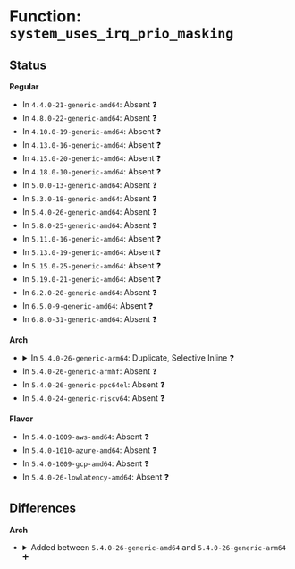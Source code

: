 # Function: <code>system_uses_irq_prio_masking</code>

## Status
<b>Regular</b>
<ul>
<li>
In <code>4.4.0-21-generic-amd64</code>: Absent ❓
</li>
<li>
In <code>4.8.0-22-generic-amd64</code>: Absent ❓
</li>
<li>
In <code>4.10.0-19-generic-amd64</code>: Absent ❓
</li>
<li>
In <code>4.13.0-16-generic-amd64</code>: Absent ❓
</li>
<li>
In <code>4.15.0-20-generic-amd64</code>: Absent ❓
</li>
<li>
In <code>4.18.0-10-generic-amd64</code>: Absent ❓
</li>
<li>
In <code>5.0.0-13-generic-amd64</code>: Absent ❓
</li>
<li>
In <code>5.3.0-18-generic-amd64</code>: Absent ❓
</li>
<li>
In <code>5.4.0-26-generic-amd64</code>: Absent ❓
</li>
<li>
In <code>5.8.0-25-generic-amd64</code>: Absent ❓
</li>
<li>
In <code>5.11.0-16-generic-amd64</code>: Absent ❓
</li>
<li>
In <code>5.13.0-19-generic-amd64</code>: Absent ❓
</li>
<li>
In <code>5.15.0-25-generic-amd64</code>: Absent ❓
</li>
<li>
In <code>5.19.0-21-generic-amd64</code>: Absent ❓
</li>
<li>
In <code>6.2.0-20-generic-amd64</code>: Absent ❓
</li>
<li>
In <code>6.5.0-9-generic-amd64</code>: Absent ❓
</li>
<li>
In <code>6.8.0-31-generic-amd64</code>: Absent ❓
</li>
</ul>
<b>Arch</b>
<ul>
<li>
<details>
<summary>In <code>5.4.0-26-generic-arm64</code>: Duplicate, Selective Inline ❓</summary>

```c
bool system_uses_irq_prio_masking()
```

```json
{
  "name": "system_uses_irq_prio_masking",
  "collision_type": "Static Duplication",
  "inline_type": "Selective",
  "funcs": [
    {
      "addr": 18446603336490179900,
      "name": "system_uses_irq_prio_masking",
      "external": false,
      "loc": "arch/arm64/include/asm/cpufeature.h:604",
      "file": "arch/arm64/kernel/debug-monitors.c",
      "inline": "declared, inlined",
      "caller_inline": [
        "arch/arm64/kernel/debug-monitors.c:send_user_sigtrap",
        "arch/arm64/kernel/debug-monitors.c:mdscr_write",
        "arch/arm64/kernel/debug-monitors.c:mdscr_write",
        "arch/arm64/kernel/debug-monitors.c:mdscr_write",
        "arch/arm64/kernel/debug-monitors.c:mdscr_write"
      ],
      "caller_func": []
    },
    {
      "addr": 18446603336490184548,
      "name": "system_uses_irq_prio_masking",
      "external": false,
      "loc": "arch/arm64/include/asm/cpufeature.h:604",
      "file": "arch/arm64/kernel/irq.c",
      "inline": "seen, unknown",
      "caller_inline": [],
      "caller_func": [
        "arch/arm64/kernel/irq.c:init_IRQ",
        "arch/arm64/kernel/irq.c:init_IRQ"
      ]
    },
    {
      "addr": 18446603336490193848,
      "name": "system_uses_irq_prio_masking",
      "external": false,
      "loc": "arch/arm64/include/asm/cpufeature.h:604",
      "file": "arch/arm64/kernel/process.c",
      "inline": "declared, inlined",
      "caller_inline": [
        "arch/arm64/kernel/process.c:copy_thread_tls",
        "arch/arm64/kernel/process.c:cpu_do_idle"
      ],
      "caller_func": [
        "arch/arm64/kernel/process.c:__show_regs"
      ]
    },
    {
      "addr": 18446603336490219212,
      "name": "system_uses_irq_prio_masking",
      "external": false,
      "loc": "arch/arm64/include/asm/cpufeature.h:604",
      "file": "arch/arm64/kernel/setup.c",
      "inline": "seen, unknown",
      "caller_inline": [],
      "caller_func": [
        "arch/arm64/kernel/setup.c:setup_arch"
      ]
    },
    {
      "addr": 18446603336490234540,
      "name": "system_uses_irq_prio_masking",
      "external": false,
      "loc": "arch/arm64/include/asm/cpufeature.h:604",
      "file": "arch/arm64/kernel/signal.c",
      "inline": "declared, inlined",
      "caller_inline": [
        "arch/arm64/kernel/signal.c:do_notify_resume",
        "arch/arm64/kernel/signal.c:do_notify_resume",
        "arch/arm64/kernel/signal.c:do_notify_resume"
      ],
      "caller_func": []
    },
    {
      "addr": 18446603336490244496,
      "name": "system_uses_irq_prio_masking",
      "external": false,
      "loc": "arch/arm64/include/asm/cpufeature.h:604",
      "file": "arch/arm64/kernel/traps.c",
      "inline": "declared, inlined",
      "caller_inline": [
        "arch/arm64/kernel/traps.c:bad_mode"
      ],
      "caller_func": []
    },
    {
      "addr": 18446603336490271420,
      "name": "system_uses_irq_prio_masking",
      "external": false,
      "loc": "arch/arm64/include/asm/cpufeature.h:604",
      "file": "arch/arm64/kernel/smp.c",
      "inline": "declared, inlined",
      "caller_inline": [
        "arch/arm64/kernel/smp.c:secondary_start_kernel",
        "arch/arm64/kernel/smp.c:secondary_start_kernel"
      ],
      "caller_func": [
        "arch/arm64/kernel/smp.c:smp_prepare_boot_cpu"
      ]
    },
    {
      "addr": 18446603336490277184,
      "name": "system_uses_irq_prio_masking",
      "external": false,
      "loc": "arch/arm64/include/asm/cpufeature.h:604",
      "file": "arch/arm64/kernel/syscall.c",
      "inline": "declared, inlined",
      "caller_inline": [],
      "caller_func": []
    },
    {
      "addr": 18446603336490315164,
      "name": "system_uses_irq_prio_masking",
      "external": false,
      "loc": "arch/arm64/include/asm/cpufeature.h:604",
      "file": "arch/arm64/kernel/suspend.c",
      "inline": "declared, inlined",
      "caller_inline": [
        "arch/arm64/kernel/suspend.c:cpu_suspend",
        "arch/arm64/kernel/suspend.c:cpu_suspend",
        "arch/arm64/kernel/suspend.c:cpu_suspend",
        "arch/arm64/kernel/suspend.c:cpu_suspend"
      ],
      "caller_func": []
    },
    {
      "addr": 18446603336490325020,
      "name": "system_uses_irq_prio_masking",
      "external": false,
      "loc": "arch/arm64/include/asm/cpufeature.h:604",
      "file": "arch/arm64/kernel/acpi.c",
      "inline": "declared, inlined",
      "caller_inline": [
        "arch/arm64/kernel/acpi.c:apei_claim_sea",
        "arch/arm64/kernel/acpi.c:apei_claim_sea",
        "arch/arm64/kernel/acpi.c:apei_claim_sea",
        "arch/arm64/kernel/acpi.c:apei_claim_sea"
      ],
      "caller_func": []
    },
    {
      "addr": 18446603336490327292,
      "name": "system_uses_irq_prio_masking",
      "external": false,
      "loc": "arch/arm64/include/asm/cpufeature.h:604",
      "file": "arch/arm64/kernel/machine_kexec.c",
      "inline": "declared, inlined",
      "caller_inline": [
        "arch/arm64/kernel/machine_kexec.c:machine_kexec"
      ],
      "caller_func": []
    },
    {
      "addr": 18446603336503951032,
      "name": "system_uses_irq_prio_masking",
      "external": false,
      "loc": "arch/arm64/include/asm/cpufeature.h:604",
      "file": "arch/arm64/kernel/sdei.c",
      "inline": "declared, inlined",
      "caller_inline": [
        "arch/arm64/kernel/sdei.c:__sdei_handler"
      ],
      "caller_func": []
    },
    {
      "addr": 18446603336490340840,
      "name": "system_uses_irq_prio_masking",
      "external": false,
      "loc": "arch/arm64/include/asm/cpufeature.h:604",
      "file": "arch/arm64/mm/fault.c",
      "inline": "declared, inlined",
      "caller_inline": [
        "arch/arm64/mm/fault.c:debug_exception_exit",
        "arch/arm64/mm/fault.c:debug_exception_enter",
        "arch/arm64/mm/fault.c:do_sp_pc_abort",
        "arch/arm64/mm/fault.c:do_el0_ia_bp_hardening"
      ],
      "caller_func": []
    },
    {
      "addr": 18446603336490446348,
      "name": "system_uses_irq_prio_masking",
      "external": false,
      "loc": "arch/arm64/include/asm/cpufeature.h:604",
      "file": "virt/kvm/arm/arm.c",
      "inline": "declared, inlined",
      "caller_inline": [
        "virt/kvm/arm/arm.c:kvm_arch_vcpu_ioctl_run",
        "virt/kvm/arm/arm.c:kvm_arch_vcpu_ioctl_run",
        "virt/kvm/arm/arm.c:kvm_arch_vcpu_ioctl_run"
      ],
      "caller_func": []
    },
    {
      "addr": 18446603336503978864,
      "name": "system_uses_irq_prio_masking",
      "external": false,
      "loc": "arch/arm64/include/asm/cpufeature.h:604",
      "file": "arch/arm64/kvm/hyp/switch.c",
      "inline": "declared, inlined",
      "caller_inline": [
        "arch/arm64/kvm/hyp/switch.c:__kvm_vcpu_run_nvhe",
        "arch/arm64/kvm/hyp/switch.c:__kvm_vcpu_run_nvhe"
      ],
      "caller_func": []
    },
    {
      "addr": 18446603336493955328,
      "name": "system_uses_irq_prio_masking",
      "external": false,
      "loc": "arch/arm64/include/asm/cpufeature.h:604",
      "file": "fs/binfmt_elf.c",
      "inline": "declared, inlined",
      "caller_inline": [
        "fs/binfmt_elf.c:load_elf_binary"
      ],
      "caller_func": []
    },
    {
      "addr": 18446603336493970056,
      "name": "system_uses_irq_prio_masking",
      "external": false,
      "loc": "arch/arm64/include/asm/cpufeature.h:604",
      "file": "fs/compat_binfmt_elf.c",
      "inline": "declared, inlined",
      "caller_inline": [
        "fs/compat_binfmt_elf.c:load_elf_binary"
      ],
      "caller_func": []
    },
    {
      "addr": 18446603336496378776,
      "name": "system_uses_irq_prio_masking",
      "external": false,
      "loc": "arch/arm64/include/asm/cpufeature.h:604",
      "file": "drivers/irqchip/irq-gic-v3.c",
      "inline": "declared, inlined",
      "caller_inline": [
        "drivers/irqchip/irq-gic-v3.c:gic_cpu_sys_reg_init",
        "drivers/irqchip/irq-gic-v3.c:gic_handle_irq",
        "drivers/irqchip/irq-gic-v3.c:gic_handle_irq"
      ],
      "caller_func": [
        "drivers/irqchip/irq-gic-v3.c:gic_init_bases"
      ]
    },
    {
      "addr": 18446603336498229788,
      "name": "system_uses_irq_prio_masking",
      "external": false,
      "loc": "arch/arm64/include/asm/cpufeature.h:604",
      "file": "drivers/xen/events/events_2l.c",
      "inline": "declared, inlined",
      "caller_inline": [
        "drivers/xen/events/events_2l.c:xen_debug_interrupt"
      ],
      "caller_func": []
    }
  ],
  "symbols": [
    {
      "addr": 18446603336496372792,
      "name": "system_uses_irq_prio_masking",
      "section": ".text",
      "bind": "STB_LOCAL",
      "size": 40
    },
    {
      "addr": 18446603336490184548,
      "name": "system_uses_irq_prio_masking",
      "section": ".text",
      "bind": "STB_LOCAL",
      "size": 44
    },
    {
      "addr": 18446603336490192080,
      "name": "system_uses_irq_prio_masking",
      "section": ".text",
      "bind": "STB_LOCAL",
      "size": 40
    },
    {
      "addr": 18446603336490219212,
      "name": "system_uses_irq_prio_masking",
      "section": ".text",
      "bind": "STB_LOCAL",
      "size": 44
    },
    {
      "addr": 18446603336490269792,
      "name": "system_uses_irq_prio_masking",
      "section": ".text",
      "bind": "STB_LOCAL",
      "size": 40
    }
  ]
}
```
</details>
</li>
<li>
In <code>5.4.0-26-generic-armhf</code>: Absent ❓
</li>
<li>
In <code>5.4.0-26-generic-ppc64el</code>: Absent ❓
</li>
<li>
In <code>5.4.0-24-generic-riscv64</code>: Absent ❓
</li>
</ul>
<b>Flavor</b>
<ul>
<li>
In <code>5.4.0-1009-aws-amd64</code>: Absent ❓
</li>
<li>
In <code>5.4.0-1010-azure-amd64</code>: Absent ❓
</li>
<li>
In <code>5.4.0-1009-gcp-amd64</code>: Absent ❓
</li>
<li>
In <code>5.4.0-26-lowlatency-amd64</code>: Absent ❓
</li>
</ul>

## Differences
<b>Arch</b>
<ul>
<li>
<details>
<summary>Added between <code>5.4.0-26-generic-amd64</code> and <code>5.4.0-26-generic-arm64</code> ➕</summary>

```c
bool system_uses_irq_prio_masking()
```
</details>
</li>
</ul>
